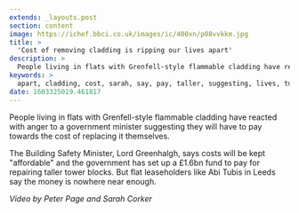 ```yaml
--- 
extends: _layouts.post 
section: content 
image: https://ichef.bbci.co.uk/images/ic/400xn/p08vvkkm.jpg 
title: > 
  'Cost of removing cladding is ripping our lives apart' 
description: > 
  People living in flats with Grenfell-style flammable cladding have reacted with anger to a government minister suggesting they will have to pay towards the cost of replacing it themselves.The Building Safety Minister, Lord Greenhalgh, says costs will be kept "affordable" and the government has set up a £1.6bn fund to pay for repairing taller tower blocks.But flat leaseholders like Abi Tubis in Leeds say the money is nowhere near enough.Video by Peter Page and Sarah Corker 
keywords: > 
  apart, cladding, cost, sarah, say, pay, taller, suggesting, lives, tubis, set, minister, themselvesthe, ripping, removing, tower 
date: 1603325019.461817 
--- 
```

<div><p>People living in flats with Grenfell-style flammable cladding have reacted with anger to a government minister suggesting they will have to pay towards the cost of replacing it themselves. </p><p>The Building Safety Minister, Lord Greenhalgh, says costs will be kept "affordable" and the government has set up a &#163;1.6bn fund to pay for repairing taller tower blocks. But flat leaseholders like Abi Tubis in Leeds say the money is nowhere near enough.</p><p><i class="css-po6dm6-ItalicText e5tfeyi1">Video by Peter Page and Sarah Corker</i></p></div>
